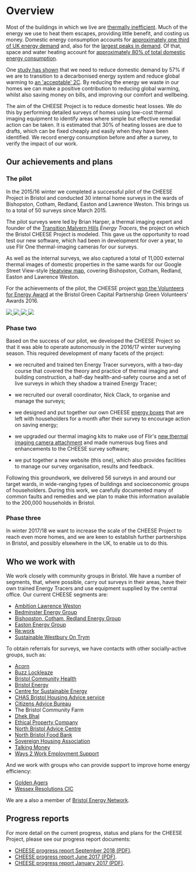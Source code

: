 
# Overview

Most of the buildings in which we live are [thermally
inefficient](https://en.wikipedia.org/wiki/Energy_efficiency_in_British_housing).
Much of the energy we use to heat them escapes, providing little benefit, and
costing us money. Domestic energy consumption accounts for [approximately one
third of UK energy
demand](https://www.gov.uk/government/collections/energy-consumption-in-the-uk)
and, also for the [largest peaks in demand](http://gridwatch.co.uk/). Of that,
space and water heating account for [approximately 80% of total domestic energy
consumption](https://www.gov.uk/government/statistics/energy-consumption-in-the-uk).

One [study has
shown](http://www.demandenergyequality.org/2030-energy-scenario.html) that we
need to reduce domestic demand by 57% if we are to transition to a decarbonised
energy system and reduce global warming to [an 'acceptable'
2C](https://en.wikipedia.org/wiki/Avoiding_Dangerous_Climate_Change).  By
reducing the energy we waste in our homes we can make a positive contribution
to reducing global warming, whilst also saving money on bills, and improving
our comfort and wellbeing.

The aim of the CHEESE Project is to reduce domestic heat losses. We do
this by performing detailed surveys of homes using low-cost thermal imaging
equipment to identify areas where simple but effective remedial action can be
taken. It is estimated that 30% of heating losses are due to drafts, which can
be fixed cheaply and easily when they have been identified.  We record
energy consumption before and after a survey, to verify the impact of our
work.

## Our achievements and plans

<a class="anchor" name="pilot"></a>
### The pilot

In the 2015/16 winter we completed a successful pilot of the CHEESE Project in
Bristol and conducted 30 internal home surveys in the wards of Bishopston,
Cotham, Redland, Easton and Lawrence Weston. This brings us to a total of 50
surveys since March 2015.

The pilot surveys were led by Brian Harper, a thermal imaging expert and
founder of the [Transition Malvern
Hills](https://transitionmalvernhills.org.uk) *Energy Tracers*,  the project on
which the Bristol CHEESE Project is modeled. This gave us the opportunity to
road test our new software, which had been in development for over a year, to
use Flir One thermal-imaging cameras for our surveys.

As well as the internal surveys, we also captured a total of 11,000 external
thermal images of domestic properties in the same wards for our Google Street
View-style [Heatview map](http://www.heatview.co.uk), covering Bishopston,
Cotham, Redland, Easton and Lawrence Weston.

For the achievements of the pilot, the CHEESE project [won the Volunteers for Energy
Award](http://bristolgreencapital.org/winners-announced-in-the-green-volunteers-awards-2016)
at the Bristol Green Capital Partnership Green Volunteers' Awards 2016.

<div class="thumbs">
<a data-lightbox="achievements" href="static/images/heatview.png">
  <img src="{{'static/images/heatview.png'|thumbnail('180x180')}}" class="img-thumbnail">
</a>
<a data-lightbox="achievements" href="static/images/heatview-image.png">
  <img src="{{'static/images/heatview-image.png'|thumbnail('180x180')}}" class="img-thumbnail">
</a>
<a data-lightbox="achievements" href="static/images/2016-03-green-volunteers-award/award.jpg"
   data-title="The Volunteers for Energy award!">
  <img src="{{'static/images/2016-03-green-volunteers-award/award.jpg'|thumbnail('180x180')}}" class="img-thumbnail">
</a>
<a data-lightbox="achievements" href="static/images/2016-03-green-volunteers-award/mike-jeremy.jpg"
   data-title="Mareike Schmidt, Bristol City Council, with Mike and Jeremy from CHEESE.">
  <img src="{{'static/images/2016-03-green-volunteers-award/mike-jeremy.jpg'|thumbnail('180x180')}}" class="img-thumbnail">
</a>
</div>

<a class="anchor" name="phase-two"></a>
### Phase two

Based on the success of our pilot, we developed the CHEESE Project so that it
was able to operate autonomously in the 2016/17 winter surveying season. This
required development of many facets of the project:

- we recruited and trained ten Energy Tracer surveyors, with a two-day course
  that covered the theory and practice of thermal imaging and building
  construction, a half-day health-and-safety course and a set of live surveys
  in which they shadow a trained Energy Tracer;

- we recruited our overall coordinator, Nick Clack, to organise and manage the
  surveys;

- we designed and put together our own CHEESE [energy boxes](/cheese-box) that
  are left with householders for a month after their survey to encourage action
  on saving energy;

- we upgraded our thermal imaging kits to make use of Flir's [new thermal
  imaging camera attachment](http://www.flir.co.uk/flirone) and made numerous
  bug fixes and enhancements to the CHEESE survey software;

- we put together a new website (this one), which also provides facilities to
  manage our survey organisation, results and feedback.

Following this groundwork, we delivered 56 surveys in and around our target
wards, in wide-ranging types of buildings and socioeconomic groups of
householders. During this work, we carefully documented many of common faults
and remedies and we plan to make this information available to the 200,000
households in Bristol.

### Phase three

In winter 2017/18 we want to increase the scale of the CHEESE Project to reach
even more homes, and we are keen to establish further partnerships in Bristol,
and possibly elsewhere in the UK, to enable us to do this.

<a class="anchor" name="who-we-work-with"></a>
## Who we work with

We work closely with community groups in Bristol. We have a number of segments,
that, where possible, carry out surveys in their areas, have their own
trained Energy Tracers and use equipment supplied by the central office. Our
current CHEESE segments are:

- [Ambition Lawrence Weston](http://www.ambitionlw.org)
- [Bedminster Energy Group](http://www.bedminsterenergy.org.uk)
- [Bishopston, Cotham, Redland Energy Group](https://www.facebook.com/BCR.EnergyGroup)
- [Easton Energy Group](http://www.eastonenergygroup.org)
- [Re:work](https://sites.google.com/site/reworkltd)
- [Sustainable Westbury On Trym](http://www.suswot.org.uk)

To obtain referrals for surveys, we have contacts with other socially-active
groups, such as:

- [Acorn](https://acorntheunion.org.uk/)
- [Buzz Lockleaze](http://www.buzzlockleaze.co.uk/)
- [Bristol Community Health](https://briscomhealth.org.uk/)
- [Bristol Energy](https://www.bristol-energy.co.uk/)
- [Centre for Sustainable Energy](https://www.cse.org.uk)
- [CHAS Bristol Housing Advice service](http://www.chasbristol.co.uk/)
- [Citizens Advice Bureau](https://www.citizensadvice.org.uk/)
- The Bristol Community Farm
- [Dhek Bhal](http://www.dhekbhal.org.uk/)
- [Ethical Property Company](http://www.ethicalproperty.co.uk/)
- [North Bristol Advice Centre](www.northbristoladvice.org.uk/)
- [North Bristol Food Bank](https://northbristol.foodbank.org.uk/)
- [Sovereign Housing Association](https://www.sovereign.org.uk/)
- [Talking Money](https://www.talkingmoney.org.uk/)
- [Ways 2 Work Employment Support](https://ways2work.org.uk/)

And we work with groups who can provide support to improve home energy
efficiency:

- [Golden Agers](https://www.wellaware.org.uk/activities/golden-agers/)
- [Wessex Resolutions CIC](http://www.wrcic.org.uk)

We are a also a member of [Bristol Energy Network](http://www.bristolenergynetwork.org).

## Progress reports

For more detail on the current progress, status and plans for the CHEESE
Project, please see our progress report documents:

- [CHEESE progress report September 2018 (PDF)](/static/files/CHEESE-progress-Sep18.pdf).
- [CHEESE progress report June 2017 (PDF)](/static/files/CHEESE-progress-Jun17.pdf).
- [CHEESE progress report January 2017 (PDF)](/static/files/CHEESE-progress-Jan17.pdf).
